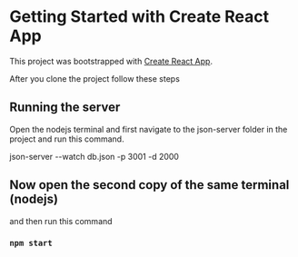 # Getting Started with Create React App

This project was bootstrapped with [Create React App](https://github.com/facebook/create-react-app).


After you clone the project follow these steps

## Running the server

Open the nodejs terminal and first navigate to the json-server folder in the project and run this command.

json-server --watch db.json -p 3001 -d 2000

## Now open the second copy of the same terminal (nodejs)

and then run this command

### `npm start`
